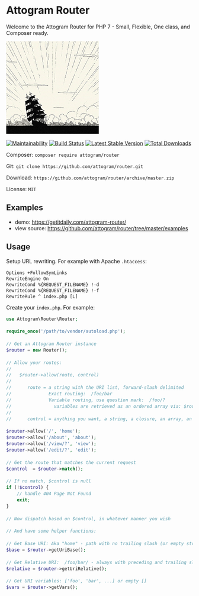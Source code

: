 # Attogram Router

Welcome to the Attogram Router 
for PHP 7 - Small, Flexible, One class, and Composer ready.

[![Attogram Router](https://raw.githubusercontent.com/attogram/attogram-docs/master/router/attogram.router.250.png)](https://github.com/attogram/router)

[![Maintainability](https://api.codeclimate.com/v1/badges/95f2868eeb1ed710b794/maintainability)](https://codeclimate.com/github/attogram/router/maintainability)
[![Build Status](https://travis-ci.org/attogram/router.svg?branch=master)](https://travis-ci.org/attogram/router)
[![Latest Stable Version](https://poser.pugx.org/attogram/router/v/stable)](https://packagist.org/packages/attogram/router)
[![Total Downloads](https://poser.pugx.org/attogram/router/downloads)](https://packagist.org/packages/attogram/router)

Composer: `composer require attogram/router`

Git: `git clone https://github.com/attogram/router.git`

Download: `https://github.com/attogram/router/archive/master.zip`

License: `MIT`

## Examples

* demo: https://getitdaily.com/attogram-router/
* view source: https://github.com/attogram/router/tree/master/examples

## Usage

Setup URL rewriting. For example with Apache `.htaccess`:
```
Options +FollowSymLinks
RewriteEngine On
RewriteCond %{REQUEST_FILENAME} !-d
RewriteCond %{REQUEST_FILENAME} !-f
RewriteRule ^ index.php [L]
```

Create your `index.php`.  For example:
```php
use Attogram\Router\Router;

require_once('/path/to/vendor/autoload.php');

// Get an Attogram Router instance
$router = new Router();

// Allow your routes:  
//
//   $router->allow(route, control)
//
//      route = a string with the URI list, forward-slash delimited
//              Exact routing:  /foo/bar
//              Variable routing, use question mark:  /foo/?
//                variables are retrieved as an ordered array via: $router->getVars()
//
//      control = anything you want, a string, a closure, an array, an object, whatever

$router->allow('/', 'home');
$router->allow('/about', 'about');
$router->allow('/view/?', 'view');
$router->allow('/edit/?', 'edit');

// Get the route that matches the current request
$control  = $router->match(); 

// If no match, $control is null
if (!$control) {
    // handle 404 Page Not Found
    exit;
}

// Now dispatch based on $control, in whatever manner you wish 

// And have some helper functions:

// Get Base URI: Aka "home" - path with no trailing slash (or empty string)
$base = $router->getUriBase();

// Get Relative URI:  /foo/bar/ - always with preceding and trailing slash
$relative = $router->getUriRelative(); 

// Get URI variables: ['foo', 'bar', ...] or empty []
$vars = $router->getVars(); 

```
